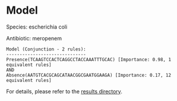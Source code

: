 
# Model

Species: escherichia coli

Antibiotic: meropenem

```
Model (Conjunction - 2 rules):
------------------------------
Presence(TCAAGTCCACTCAGGCCTACCAAATTTGCAC) [Importance: 0.98, 1 equivalent rules]
AND
Absence(AATGTCACGCAGCATAACGGCGAATGGAAGA) [Importance: 0.17, 12 equivalent rules]

```

For details, please refer to the [results directory](../../../../../results/scm_b/escherichia%20coli/meropenem/repeat_9/).

